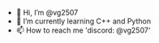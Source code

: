 - 👋 Hi, I’m @vg2507
- 🌱 I’m currently learning C++ and Python
- 📫 How to reach me 'discord: @vg2507'


